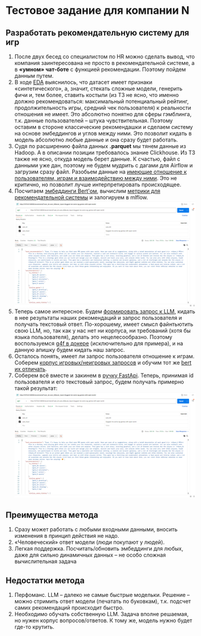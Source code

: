 Тестовое задание для компании N
===============================

Разработать рекомендательную систему для игр
--------------------------------------------
1.	После двух бесед со специалистом по HR можно сделать вывод, что компания заинтересована не просто в 
      рекомендательной системе, а в **«умном» чат-боте** с функцией рекомендации. Поэтому пойдем данным путем.
2.	В ходе [EDA](EDA.ipynb) выяснилось, что датасет имеет признаки «синтетического», а, значит, стекать 
      сложные модели, генерить фичи и, тем более, ставить костыли (из ТЗ не ясно, что именно должно 
      рекомендоваться: максимальный потенциальный рейтинг, продолжительность игры, средний чек пользователя) 
      к реальности отношения не имеет. Это абсолютно понятно для сферы гэмблинга, т.к. данные 
      пользователей – штука чувствительная. Поэтому оставим в стороне классические рекомендашки и сделаем 
      систему на основе эмбеддингов и углов между ними. Это позволит кидать в модель абсолютно 
      любые данные и она сразу будет работать.
3.	Судя по расширению файла данных **.parquet** мы тянем данные из Hadoop. А в описании позиции требовалось 
      знание Clickhouse. Из ТЗ также не ясно, откуда модель берет данные. К счастью, файл с данными 
      уже дан, поэтому не будем мудрить с дагами для Airflow и загрузим сразу файл. Разобьем данные на [имеющие 
      отношение к пользователям, играм и взаимодействию между ними](PreprocessData.py). Это не критично, но позволит 
      лучше интерпретировать происходящее.
4.	Посчитаем [эмбеддинги Bert'ом](CalculateEmbeddings.py), вычислим [метрики для рекомендательной системы](RecommendationEvaluator.py) и залогируем в mlflow.
      ![Metrics](postman_example.png)
5.	Теперь самое интересное. Будем [формировать запрос к LLM](PromptGenerator.py), кидать в нее результаты наших рекомендаций и запрос пользователя и получать текстовый ответ. По-хорошему, имеет смысл файнтьютить свою LLM, но, так как у нас нет ни корпуса, ни требований (хотя бы языка пользователя), делать это нецелесообразно. Поэтому воспользуемся [g4f в докере](https://github.com/xtekky/gpt4free) (исключительно для примера), и на данную апишку будем кидать наш запрос.
6.	Осталось понять, имеет ли запрос пользователя отношение к играм. Соберем [корпус игровых/неигровых запросов](data/raw) и обучим тот же [bert их отличать](TrainQuestionsModel.py).
7.	Соберем всё вместе и закинем в [ручку FastApi](app.py). Теперь, принимая id пользователя и его текстовый запрос, будем получать примерно такой результат:
      ![Result_postman](postman_example.png)

Преимущества метода
-------------------
1.	Сразу может работать с любыми входными данными, вносить изменения в принцип действия не надо.
2.	«Человеческий» ответ модели (люди покупают у людей).
3.	Легкая поддержка. Посчитать/обновить эмбеддинги для любых, даже для сильно динамичных данных – не особо сложная вычислительная задача

Недостатки метода
-----------------      
1.	Перфоманс. LLM – далеко не самые быстрые модельки. Решение – можно стримить ответ модели (печатать по буковкам), т.к. подсчет самих рекомендаций происходит быстро.
2.	Необходимо обучать собственную LLM. Задача вполне решаемая, но нужен корпус вопросов/ответов. К тому же, модель нужно будет где-то крутить.
